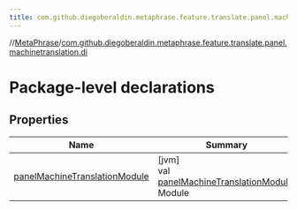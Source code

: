 ```yaml
---
title: com.github.diegoberaldin.metaphrase.feature.translate.panel.machinetranslation.di
---
```

//[MetaPhrase](../../index.html)/[com.github.diegoberaldin.metaphrase.feature.translate.panel.machinetranslation.di](index.html)



# Package-level declarations



## Properties


| Name | Summary |
|---|---|
| [panelMachineTranslationModule](panel-machine-translation-module.html) | [jvm]<br>val [panelMachineTranslationModule](panel-machine-translation-module.html): Module |

